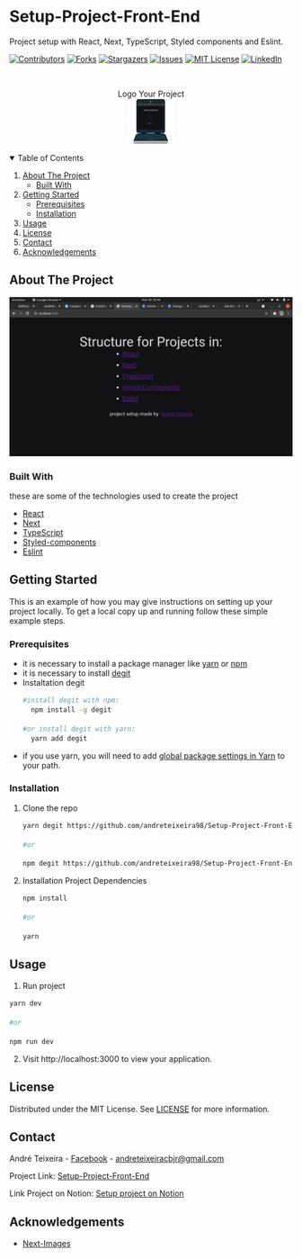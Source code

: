 # Setup-Project-Front-End
Project setup with React, Next, TypeScript, Styled components and Eslint.


<!-- PROJECT SHIELDS -->

[![Contributors][contributors-shield]][contributors-url]
[![Forks][forks-shield]][forks-url]
[![Stargazers][stars-shield]][stars-url]
[![Issues][issues-shield]][issues-url]
[![MIT License][license-shield]][license-url]
[![LinkedIn][linkedin-shield]][linkedin-url]

<!-- PROJECT LOGO -->
<br />
<p align="center">
    <span>Logo Your Project</span> <br />
    <img src="/src/assets/icon-computer.png" width="80" height="80" />
</p>



<!-- TABLE OF CONTENTS -->
<details open="open">
  <summary>Table of Contents</summary>
  <ol>
    <li>
      <a href="#about-the-project">About The Project</a>
      <ul>
        <li><a href="#built-with">Built With</a></li>
      </ul>
    </li>
    <li>
      <a href="#getting-started">Getting Started</a>
      <ul>
        <li><a href="#prerequisites">Prerequisites</a></li>
        <li><a href="#installation">Installation</a></li>
      </ul>
    </li>
    <li><a href="#usage">Usage</a></li>
    <li><a href="#license">License</a></li>
    <li><a href="#contact">Contact</a></li>
    <li><a href="#acknowledgements">Acknowledgements</a></li>
  </ol>
</details>



<!-- ABOUT THE PROJECT -->
## About The Project

[![Product Name Screen Shot][product-screenshot]](https://example.com)

### Built With
these are some of the technologies used to create the project

* [React](https://reactjs.org/)
* [Next](https://nextjs.org/)
* [TypeScript](https://www.typescriptlang.org/)
* [Styled-components](https://styled-components.com)
* [Eslint](https://eslint.org/)


<!-- GETTING STARTED -->
## Getting Started

This is an example of how you may give instructions on setting up your project locally.
To get a local copy up and running follow these simple example steps.

### Prerequisites

* it is necessary to install a package manager like [yarn](https://classic.yarnpkg.com/en/docs/install#debian-stable) or [npm](https://www.npmjs.com/get-npm)
* it is necessary to install [degit](https://www.npmjs.com/package/degit)
* Instaltation degit
  ```sh
  #install degit with npm:
    npm install -g degit

  #or install degit with yarn:
    yarn add degit
  ```
 * if you use yarn, you will need to add [global package settings in Yarn](https://classic.yarnpkg.com/en/docs/cli/global/) to your path.

### Installation

1. Clone the repo
   ```sh
   yarn degit https://github.com/andreteixeira98/Setup-Project-Front-End.git

   #or

   npm degit https://github.com/andreteixeira98/Setup-Project-Front-End.git
   ```
2. Installation Project Dependencies
   ```sh
   npm install

   #or

   yarn
   ```

<!-- USAGE EXAMPLES -->
## Usage

1. Run project
  ```sh
  yarn dev

  #or

  npm run dev
  ```
2. Visit http://localhost:3000 to view your application.


<!-- LICENSE -->
## License

Distributed under the MIT License. See [LICENSE](https://github.com/andreteixeira98/Setup-Project-Front-End/blob/main/LICENSE) for more information.


<!-- CONTACT -->
## Contact

André Teixeira - [Facebook](https://www.facebook.com/andreteixeiravaz) - andreteixeiracbjr@gmail.com

Project Link: [Setup-Project-Front-End](https://github.com/andreteixeira98/Setup-Project-Front-End)

Link Project on Notion: [Setup project on Notion](https://www.notion.so/setup-projeto-React-Next-Typescript-styled-component-Eslint-0ca093c3257b4e3b9d356acde33fe285)


<!-- ACKNOWLEDGEMENTS -->
## Acknowledgements
* [Next-Images](https://www.npmjs.com/package/next-images)


<!-- MARKDOWN LINKS & IMAGES -->
<!-- https://www.markdownguide.org/basic-syntax/#reference-style-links -->
[contributors-shield]: https://img.shields.io/github/contributors/andreteixeira98/Setup-Project-Front-End.svg?style=for-the-badge
[contributors-url]: https://github.com/andreteixeira98/Setup-Project-Front-End/graphs/contributors
[forks-shield]: https://img.shields.io/github/forks/andreteixeira98/Setup-Project-Front-End.svg?style=for-the-badge
[forks-url]: https://github.com/andreteixeira98/Setup-Project-Front-End/network/members
[stars-shield]: https://img.shields.io/github/stars/andreteixeira98/Setup-Project-Front-End.svg?style=for-the-badge
[stars-url]: https://github.com/andreteixeira98/Setup-Project-Front-End/stargazers
[issues-shield]: https://img.shields.io/github/issues/andreteixeira98/Setup-Project-Front-End.svg?style=for-the-badge
[issues-url]: https://github.com/andreteixeira98/Setup-Project-Front-End/issues
[license-shield]: https://img.shields.io/github/license/andreteixeira98/Setup-Project-Front-End.svg?style=for-the-badge
[license-url]: https://github.com/andreteixeira98/Setup-Project-Front-End/blob/main/LICENSE
[linkedin-shield]: https://img.shields.io/badge/-LinkedIn-black.svg?style=for-the-badge&logo=linkedin&colorB=555
[linkedin-url]: https://linkedin.com/in/
[product-screenshot]: /src/assets/screenshot.png
